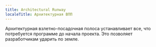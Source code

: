 ```yaml
---
title: Architectural Runway
localeTitle: Архитектурная ВПП
---
```

Архитектурная взлетно-посадочная полоса устанавливает все, что потребуется программе до начала проекта. Это позволяет разработчикам ударить по земле.